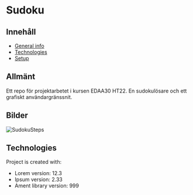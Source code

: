 # Sudoku

## Innehåll
* [General info](#general-info)
* [Technologies](#technologies)
* [Setup](#setup)

## Allmänt
Ett repo för projektarbetet i kursen EDAA30 HT22. En sudokulösare och ett grafiskt användargränssnit.

## Bilder
![SudokuSteps](https://user-images.githubusercontent.com/58792679/207032191-14135481-26dc-404a-be52-396745ebc19d.svg)


	
## Technologies
Project is created with:
* Lorem version: 12.3
* Ipsum version: 2.33
* Ament library version: 999
